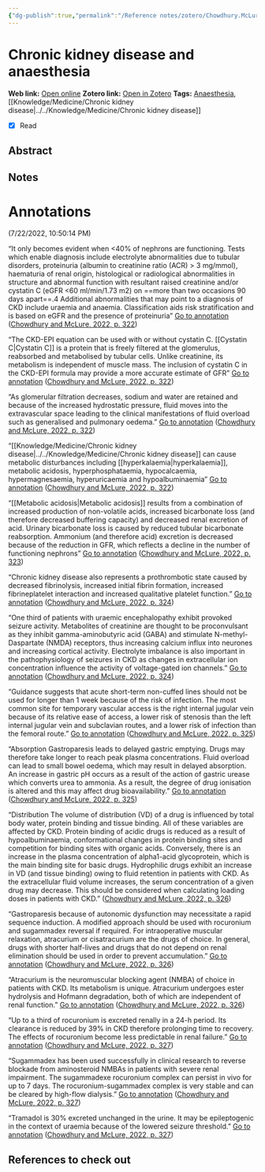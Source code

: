 ```yaml
---
{"dg-publish":true,"permalink":"/Reference notes/zotero/Chowdhury.McLure2022/","title":"Chronic kidney disease and anaesthesia"}
---
```



# Chronic kidney disease and anaesthesia
**Web link:** [Open online](https://www.sciencedirect.com/science/article/pii/S2058534922000506)
**Zotero link:** [Open in Zotero](zotero://select/items/@Chowdhury.McLure2022)
**Tags:** [Anaesthesia](Anaesthesia), [[Knowledge/Medicine/Chronic kidney disease\|../../Knowledge/Medicine/Chronic kidney disease]]
- [x] Read

## Abstract



## Notes
# Annotations  
(7/22/2022, 10:50:14 PM)

“It only becomes evident when <40% of nephrons are functioning. Tests which enable diagnosis include electrolyte abnormalities due to tubular disorders, proteinuria (albumin to creatinine ratio (ACR) > 3 mg/mmol), haematuria of renal origin, histological or radiological abnormalities in structure and abnormal function with resultant raised creatinine and/or cystatin C (eGFR <60 ml/min/1.73 m2) on ==more than two occasions 90 days apart==.4 Additional abnormalities that may point to a diagnosis of CKD include uraemia and anaemia. Classification aids risk stratification and is based on eGFR and the presence of proteinuria” [Go to annotation](zotero://open-pdf/library/items/DW9JLISX?page=322&annotation=F4IP9RMU) ([Chowdhury and McLure, 2022, p. 322](zotero://select/library/items/J99XJ8P8))

“The CKD-EPI equation can be used with or without cystatin C. [[Cystatin C\|Cystatin C]] is a protein that is freely filtered at the glomerulus, reabsorbed and metabolised by tubular cells. Unlike creatinine, its metabolism is independent of muscle mass. The inclusion of cystatin C in the CKD-EPI formula may provide a more accurate estimate of GFR” [Go to annotation](zotero://open-pdf/library/items/DW9JLISX?page=322&annotation=CI76ZBA2) ([Chowdhury and McLure, 2022, p. 322](zotero://select/library/items/J99XJ8P8))

“As glomerular filtration decreases, sodium and water are retained and because of the increased hydrostatic pressure, fluid moves into the extravascular space leading to the clinical manifestations of fluid overload such as generalised and pulmonary oedema.” [Go to annotation](zotero://open-pdf/library/items/DW9JLISX?page=322&annotation=9N5CDP29) ([Chowdhury and McLure, 2022, p. 322](zotero://select/library/items/J99XJ8P8))

“[[Knowledge/Medicine/Chronic kidney disease\|../../Knowledge/Medicine/Chronic kidney disease]] can cause metabolic disturbances including [[hyperkalaemia\|hyperkalaemia]], metabolic acidosis, hyperphosphataemia, hypocalcaemia, hypermagnesaemia, hyperuricaemia and hypoalbuminaemia” [Go to annotation](zotero://open-pdf/library/items/DW9JLISX?page=322&annotation=HX36MIY7) ([Chowdhury and McLure, 2022, p. 322](zotero://select/library/items/J99XJ8P8))

“[[Metabolic acidosis\|Metabolic acidosis]] results from a combination of increased production of non-volatile acids, increased bicarbonate loss (and therefore decreased buffering capacity) and decreased renal excretion of acid. Urinary bicarbonate loss is caused by reduced tubular bicarbonate reabsorption. Ammonium (and therefore acid) excretion is decreased because of the reduction in GFR, which reflects a decline in the number of functioning nephrons” [Go to annotation](zotero://open-pdf/library/items/DW9JLISX?page=323&annotation=CI9JKZ6E) ([Chowdhury and McLure, 2022, p. 323](zotero://select/library/items/J99XJ8P8))

“Chronic kidney disease also represents a prothrombotic state caused by decreased fibrinolysis, increased initial fibrin formation, increased fibrineplatelet interaction and increased qualitative platelet function.” [Go to annotation](zotero://open-pdf/library/items/DW9JLISX?page=324&annotation=3J8WR5V5) ([Chowdhury and McLure, 2022, p. 324](zotero://select/library/items/J99XJ8P8))

“One third of patients with uraemic encephalopathy exhibit provoked seizure activity. Metabolites of creatinine are thought to be proconvulsant as they inhibit gamma-aminobutyric acid (GABA) and stimulate N-methyl-Daspartate (NMDA) receptors, thus increasing calcium influx into neurones and increasing cortical activity. Electrolyte imbalance is also important in the pathophysiology of seizures in CKD as changes in extracellular ion concentration influence the activity of voltage-gated ion channels.” [Go to annotation](zotero://open-pdf/library/items/DW9JLISX?page=324&annotation=N9QI3T58) ([Chowdhury and McLure, 2022, p. 324](zotero://select/library/items/J99XJ8P8))

“Guidance suggests that acute short-term non-cuffed lines should not be used for longer than 1 week because of the risk of infection. The most common site for temporary vascular access is the right internal jugular vein because of its relative ease of access, a lower risk of stenosis than the left internal jugular vein and subclavian routes, and a lower risk of infection than the femoral route.” [Go to annotation](zotero://open-pdf/library/items/DW9JLISX?page=325&annotation=J6GTAJ86) ([Chowdhury and McLure, 2022, p. 325](zotero://select/library/items/J99XJ8P8))

“Absorption Gastroparesis leads to delayed gastric emptying. Drugs may therefore take longer to reach peak plasma concentrations. Fluid overload can lead to small bowel oedema, which may result in delayed absorption. An increase in gastric pH occurs as a result of the action of gastric urease which converts urea to ammonia. As a result, the degree of drug ionisation is altered and this may affect drug bioavailability.” [Go to annotation](zotero://open-pdf/library/items/DW9JLISX?page=325&annotation=VMXR5IKM) ([Chowdhury and McLure, 2022, p. 325](zotero://select/library/items/J99XJ8P8))

“Distribution The volume of distribution (VD) of a drug is influenced by total body water, protein binding and tissue binding. All of these variables are affected by CKD. Protein binding of acidic drugs is reduced as a result of hypoalbuminaemia, conformational changes in protein binding sites and competition for binding sites with organic acids. Conversely, there is an increase in the plasma concentration of alpha1-acid glycoprotein, which is the main binding site for basic drugs. Hydrophilic drugs exhibit an increase in VD (and tissue binding) owing to fluid retention in patients with CKD. As the extracellular fluid volume increases, the serum concentration of a given drug may decrease. This should be considered when calculating loading doses in patients with CKD.” ([Chowdhury and McLure, 2022, p. 326](zotero://select/library/items/J99XJ8P8))

“Gastroparesis because of autonomic dysfunction may necessitate a rapid sequence induction. A modified approach should be used with rocuronium and sugammadex reversal if required. For intraoperative muscular relaxation, atracurium or cisatracurium are the drugs of choice. In general, drugs with shorter half-lives and drugs that do not depend on renal elimination should be used in order to prevent accumulation.” [Go to annotation](zotero://open-pdf/library/items/DW9JLISX?page=326&annotation=MUI8HMMY) ([Chowdhury and McLure, 2022, p. 326](zotero://select/library/items/J99XJ8P8))

“Atracurium is the neuromuscular blocking agent (NMBA) of choice in patients with CKD. Its metabolism is unique. Atracurium undergoes ester hydrolysis and Hofmann degradation, both of which are independent of renal function.” [Go to annotation](zotero://open-pdf/library/items/DW9JLISX?page=326&annotation=CRC4YDHH) ([Chowdhury and McLure, 2022, p. 326](zotero://select/library/items/J99XJ8P8))

“Up to a third of rocuronium is excreted renally in a 24-h period. Its clearance is reduced by 39% in CKD therefore prolonging time to recovery. The effects of rocuronium become less predictable in renal failure.” [Go to annotation](zotero://open-pdf/library/items/DW9JLISX?page=327&annotation=7X72G7HK) ([Chowdhury and McLure, 2022, p. 327](zotero://select/library/items/J99XJ8P8))

“Sugammadex has been used successfully in clinical research to reverse blockade from aminosteroid NMBAs in patients with severe renal impairment. The sugammadexe rocuronium complex can persist in vivo for up to 7 days. The rocuronium-sugammadex complex is very stable and can be cleared by high-flow dialysis.” [Go to annotation](zotero://open-pdf/library/items/DW9JLISX?page=327&annotation=ZBGE7PEQ) ([Chowdhury and McLure, 2022, p. 327](zotero://select/library/items/J99XJ8P8))

“Tramadol is 30% excreted unchanged in the urine. It may be epileptogenic in the context of uraemia because of the lowered seizure threshold.” [Go to annotation](zotero://open-pdf/library/items/DW9JLISX?page=327&annotation=TISS7G36) ([Chowdhury and McLure, 2022, p. 327](zotero://select/library/items/J99XJ8P8))

## References to check out